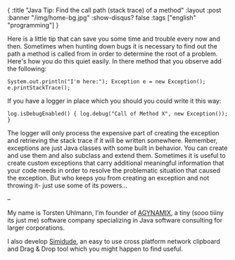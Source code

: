 {
  :title "Java Tip: Find the call path (stack trace) of a method"
  :layout :post
  :banner "/img/home-bg.jpg"
  :show-disqus? false
  :tags ["english" "programming"]
}

Here is a little tip that can save you some time and trouble every now and then. Sometimes when hunting down bugs it is necessary to find out the path a method is called from in order to determine the root of a problem. Here's how you do this quiet easily. In there method that you observe add the following:

    System.out.println("I'm here:"); Exception e = new Exception(); e.printStackTrace();

If you have a logger in place which you should you could write it this way:

    log.isDebugEnabled() { log.debug("Call of Method X", new Exception()); }

The logger will only process the expensive part of creating the exception and retrieving the stack trace if it will be written somewhere. Remember, exceptions are just Java classes with some built in behavior. You can create and use them and also subclass and extend them. Sometimes it is useful to create custom exceptions that carry additional meaningful information that your code needs in order to resolve the problematic situation that caused the exception. But who keeps you from creating an exception and not throwing it- just use some of its powers...

–

My name is Torsten Uhlmann, I’m founder of [AGYNAMIX](http://www.agynamix.de/), a tiny (sooo tiiiny its just me) software company specializing in Java software consulting for larger corporations.

I also develop [Simidude](http://www.simidude.com/), an easy to use cross platform network clipboard and Drag & Drop tool which you might happen to find useful.
